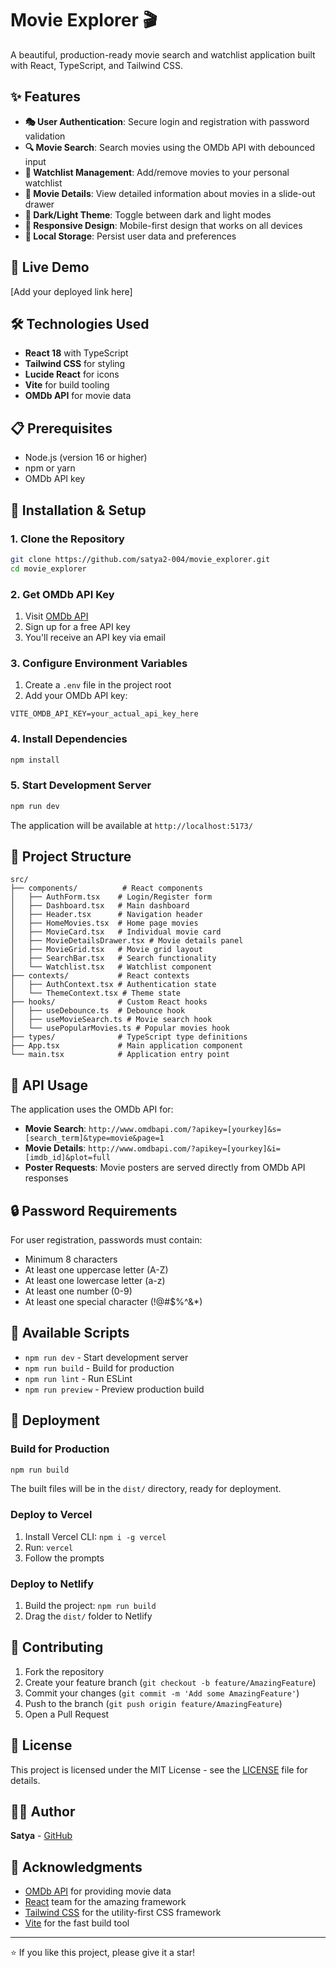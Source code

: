 # Movie Explorer 🎬

A beautiful, production-ready movie search and watchlist application built with React, TypeScript, and Tailwind CSS.

## ✨ Features

- **🎭 User Authentication**: Secure login and registration with password validation
- **🔍 Movie Search**: Search movies using the OMDb API with debounced input
- **📝 Watchlist Management**: Add/remove movies to your personal watchlist
- **📖 Movie Details**: View detailed information about movies in a slide-out drawer
- **🌙 Dark/Light Theme**: Toggle between dark and light modes
- **📱 Responsive Design**: Mobile-first design that works on all devices
- **💾 Local Storage**: Persist user data and preferences

## 🚀 Live Demo

[Add your deployed link here]

## 🛠️ Technologies Used

- **React 18** with TypeScript
- **Tailwind CSS** for styling
- **Lucide React** for icons
- **Vite** for build tooling
- **OMDb API** for movie data

## 📋 Prerequisites

- Node.js (version 16 or higher)
- npm or yarn
- OMDb API key

## 🔧 Installation & Setup

### 1. Clone the Repository

```bash
git clone https://github.com/satya2-004/movie_explorer.git
cd movie_explorer
```

### 2. Get OMDb API Key

1. Visit [OMDb API](http://www.omdbapi.com/apikey.aspx)
2. Sign up for a free API key
3. You'll receive an API key via email

### 3. Configure Environment Variables

1. Create a `.env` file in the project root
2. Add your OMDb API key:

```env
VITE_OMDB_API_KEY=your_actual_api_key_here
```

### 4. Install Dependencies

```bash
npm install
```

### 5. Start Development Server

```bash
npm run dev
```

The application will be available at `http://localhost:5173/`

## 📁 Project Structure

```
src/
├── components/          # React components
│   ├── AuthForm.tsx    # Login/Register form
│   ├── Dashboard.tsx   # Main dashboard
│   ├── Header.tsx      # Navigation header
│   ├── HomeMovies.tsx  # Home page movies
│   ├── MovieCard.tsx   # Individual movie card
│   ├── MovieDetailsDrawer.tsx # Movie details panel
│   ├── MovieGrid.tsx   # Movie grid layout
│   ├── SearchBar.tsx   # Search functionality
│   └── Watchlist.tsx   # Watchlist component
├── contexts/           # React contexts
│   ├── AuthContext.tsx # Authentication state
│   └── ThemeContext.tsx # Theme state
├── hooks/              # Custom React hooks
│   ├── useDebounce.ts  # Debounce hook
│   ├── useMovieSearch.ts # Movie search hook
│   └── usePopularMovies.ts # Popular movies hook
├── types/              # TypeScript type definitions
├── App.tsx             # Main application component
└── main.tsx            # Application entry point
```

## 🔑 API Usage

The application uses the OMDb API for:

- **Movie Search**: `http://www.omdbapi.com/?apikey=[yourkey]&s=[search_term]&type=movie&page=1`
- **Movie Details**: `http://www.omdbapi.com/?apikey=[yourkey]&i=[imdb_id]&plot=full`
- **Poster Requests**: Movie posters are served directly from OMDb API responses

## 🔒 Password Requirements

For user registration, passwords must contain:
- Minimum 8 characters
- At least one uppercase letter (A-Z)
- At least one lowercase letter (a-z)
- At least one number (0-9)
- At least one special character (!@#$%^&*)

## 📜 Available Scripts

- `npm run dev` - Start development server
- `npm run build` - Build for production
- `npm run lint` - Run ESLint
- `npm run preview` - Preview production build

## 🚀 Deployment

### Build for Production

```bash
npm run build
```

The built files will be in the `dist/` directory, ready for deployment.

### Deploy to Vercel

1. Install Vercel CLI: `npm i -g vercel`
2. Run: `vercel`
3. Follow the prompts

### Deploy to Netlify

1. Build the project: `npm run build`
2. Drag the `dist/` folder to Netlify

## 🤝 Contributing

1. Fork the repository
2. Create your feature branch (`git checkout -b feature/AmazingFeature`)
3. Commit your changes (`git commit -m 'Add some AmazingFeature'`)
4. Push to the branch (`git push origin feature/AmazingFeature`)
5. Open a Pull Request

## 📝 License

This project is licensed under the MIT License - see the [LICENSE](LICENSE) file for details.

## 👨‍💻 Author

**Satya** - [GitHub](https://github.com/satya2-004)

## 🙏 Acknowledgments

- [OMDb API](http://www.omdbapi.com/) for providing movie data
- [React](https://reactjs.org/) team for the amazing framework
- [Tailwind CSS](https://tailwindcss.com/) for the utility-first CSS framework
- [Vite](https://vitejs.dev/) for the fast build tool

---

⭐ If you like this project, please give it a star!
